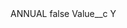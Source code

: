 <?xml version="1.0" encoding="UTF-8"?>
<CustomMetadata xmlns="http://soap.sforce.com/2006/04/metadata" xmlns:xsi="http://www.w3.org/2001/XMLSchema-instance" xmlns:xsd="http://www.w3.org/2001/XMLSchema">
    <label>ANNUAL</label>
    <protected>false</protected>
    <values>
        <field>Value__c</field>
        <value xsi:type="xsd:string">Y</value>
    </values>
</CustomMetadata>
